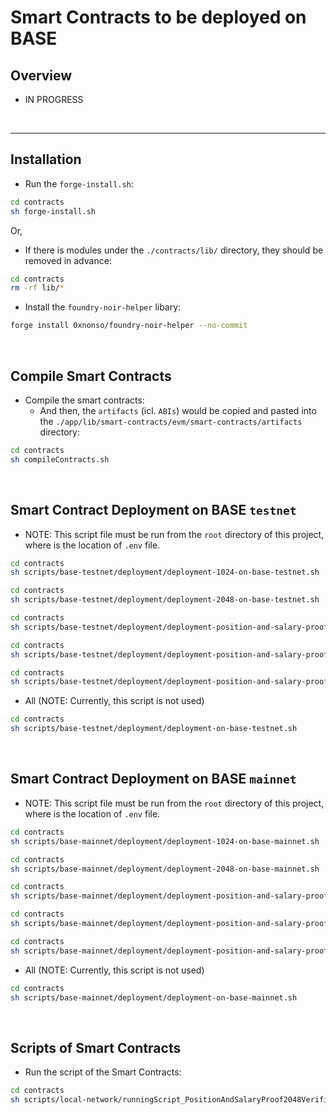 # Smart Contracts to be deployed on BASE

## Overview
- IN PROGRESS


<br>

<hr>

## Installation

- Run the `forge-install.sh`:
```bash
cd contracts
sh forge-install.sh
```

Or,

- If there is modules under the `./contracts/lib/` directory, they should be removed in advance:
```bash
cd contracts
rm -rf lib/* 
```

- Install the `foundry-noir-helper` libary:
```bash
forge install 0xnonso/foundry-noir-helper --no-commit
```

<br>

## Compile Smart Contracts

- Compile the smart contracts:
  - And then, the `artifacts` (icl. `ABIs`) would be copied and pasted into the `./app/lib/smart-contracts/evm/smart-contracts/artifacts` directory:
```bash
cd contracts
sh compileContracts.sh
```

<br>

## Smart Contract Deployment on BASE `testnet`

- NOTE: This script file must be run from the `root` directory of this project, where is the location of `.env` file.
```bash
cd contracts
sh scripts/base-testnet/deployment/deployment-1024-on-base-testnet.sh
```
```bash
cd contracts
sh scripts/base-testnet/deployment/deployment-2048-on-base-testnet.sh
```
```bash
cd contracts
sh scripts/base-testnet/deployment/deployment-position-and-salary-proof-1024-verifier-on-base-testnet.sh
```
```bash
cd contracts
sh scripts/base-testnet/deployment/deployment-position-and-salary-proof-2048-verifier-on-base-testnet.sh
```
```bash
cd contracts
sh scripts/base-testnet/deployment/deployment-position-and-salary-proof-manager-on-base-testnet.sh
```

- All (NOTE: Currently, this script is not used)
```bash
cd contracts
sh scripts/base-testnet/deployment/deployment-on-base-testnet.sh
```

<br>

## Smart Contract Deployment on BASE `mainnet`

- NOTE: This script file must be run from the `root` directory of this project, where is the location of `.env` file.
```bash
cd contracts
sh scripts/base-mainnet/deployment/deployment-1024-on-base-mainnet.sh
```
```bash
cd contracts
sh scripts/base-mainnet/deployment/deployment-2048-on-base-mainnet.sh
```
```bash
cd contracts
sh scripts/base-mainnet/deployment/deployment-position-and-salary-proof-1024-verifier-on-base-mainnet.sh
```
```bash
cd contracts
sh scripts/base-mainnet/deployment/deployment-position-and-salary-proof-2048-verifier-on-base-mainnet.sh
```
```bash
cd contracts
sh scripts/base-mainnet/deployment/deployment-position-and-salary-proof-manager-on-base-mainnet.sh
```

- All (NOTE: Currently, this script is not used)
```bash
cd contracts
sh scripts/base-mainnet/deployment/deployment-on-base-mainnet.sh
```

<br>

## Scripts of Smart Contracts

- Run the script of the Smart Contracts:
```bash
cd contracts
sh scripts/local-network/runningScript_PositionAndSalaryProof2048Verifier.sh
```
